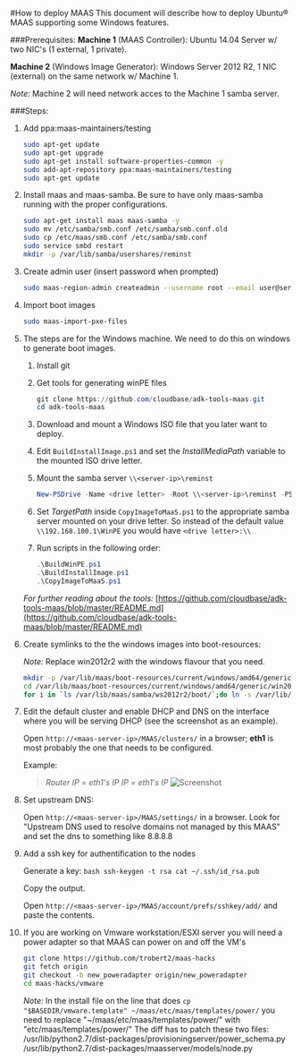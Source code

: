 #How to deploy MAAS
This document will describe how to deploy Ubuntu® MAAS supporting some Windows features.

###Prerequisites:
**Machine 1** (MAAS Controller): Ubuntu 14.04 Server w/ two NIC's (1 external, 1 private).

**Machine 2** (Windows Image Generator): Windows Server 2012 R2, 1 NIC (external) on the same network w/ Machine 1. 

*Note:* Machine 2 will need network acces to the Machine 1 samba server.
<!-- PreSteps for VMware ESXi

Create a new VM, 2 NIC’s, 1 external, 1 private.
Install Ubuntu 14.04
Install vmware tools
apt-get update & upgrade
configure networking (static ip’s, etc) 

-->

<!-- ###Notes:
* For maas-controller you need 2 NIC's, one public, one private.
* The Windows machine will only be used to generate the windows images for MAAS. -->

###Steps:

1. Add ppa:maas-maintainers/testing
	
	```bash
	sudo apt-get update
	sudo apt-get upgrade
	sudo apt-get install software-properties-common -y
	sudo add-apt-repository ppa:maas-maintainers/testing
	sudo apt-get update
	```

2. Install maas and maas-samba. Be sure to have only maas-samba running with the proper configurations.
	
	```bash
	sudo apt-get install maas maas-samba -y
	sudo mv /etc/samba/smb.conf /etc/samba/smb.conf.old
	sudo cp /etc/maas/smb.conf /etc/samba/smb.conf
	sudo service smbd restart
	mkdir -p /var/lib/samba/usershares/reminst
	```

3. Create admin user (insert password when prompted)
	
	```bash
	sudo maas-region-admin createadmin --username root --email user@server.com
	```

4. Import boot images
	
	```bash
	sudo maas-import-pxe-files
	```

5. The steps are for the Windows machine. We need to do this on windows to generate boot images.

	1. Install git

	2. Get tools for generating winPE files 
		```PowerShell
		git clone https://github.com/cloudbase/adk-tools-maas.git
		cd adk-tools-maas
		```
	
	3. Download and mount a Windows ISO file that you later want to deploy. 
	
	4. Edit `BuildInstallImage.ps1` and set the *InstallMediaPath* variable to the mounted ISO drive letter. 

	5. Mount the samba server `\\<server-ip>\reminst`
		```PowerShell
		New-PSDrive -Name <drive letter> -Root \\<server-ip>\reminst -PSProvider FileSystem
		```

	6. Set *TargetPath* inside `CopyImageToMaaS.ps1` to the appropriate samba server mounted on your drive letter. So instead of the default value `\\192.168.100.1\WinPE` you would have `<drive letter>:\\`


	7. Run scripts in the following order:
		```PowerShell
		.\BuildWinPE.ps1
		.\BuildInstallImage.ps1 
		.\CopyImageToMaaS.ps1
		```

	*For further reading about the tools:*
	[https://github.com/cloudbase/adk-tools-maas/blob/master/README.md](https://github.com/cloudbase/adk-tools-maas/blob/master/README.md)

6. Create symlinks to the the windows images into boot-resources:
	
	*Note:* Replace win2012r2 with the windows flavour that you need.

	```bash
	mkdir -p /var/lib/maas/boot-resources/current/windows/amd64/generic/win2012r2/release
	cd /var/lib/maas/boot-resources/current/windows/amd64/generic/win2012r2/release
	for i in `ls /var/lib/maas/samba/ws2012r2/boot/`;do ln -s /var/lib/maas/samba/win2012r2/boot/$i $i;done
	```

7.  Edit the default cluster and enable DHCP and DNS on the interface where you will be serving DHCP (see the screenshot as an example).
	
	Open `http://<maas-server-ip>/MAAS/clusters/` in a browser; **eth1** is most probably the one that needs to be configured.
	
	Example:
		
	>*Router IP = eth1's IP*
	>*IP = eth1's IP*
	>![Screenshot](http://wiki.cloudbase.it/_media/screen_shot_2014-04-23_at_01.27.08.png)
		

8. Set upstream DNS:

	Open `http://<maas-server-ip>/MAAS/settings/` in a browser.
	Look for "Upstream DNS used to resolve domains not managed by this MAAS" and set the dns to something like 8.8.8.8

9. Add a ssh key for authentification to the nodes
	
	Generate a key:
		```bash
		ssh-keygen -t rsa
		cat ~/.ssh/id_rsa.pub
		```
	
	Copy the output.
	
	Open `http://<maas-server-ip>/MAAS/account/prefs/sshkey/add/` and paste the contents.

10. If you are working on Vmware workstation/ESXI server you will need a power adapter so that MAAS can power on and off the VM's

	```bash
	git clone https://github.com/trobert2/maas-hacks
	git fetch origin
	git checkout -b new_poweradapter origin/new_poweradapter
	cd maas-hacks/vmware
	```

	*Note:* In the install file on the line that does `cp "$BASEDIR/vmware.template" ~/maas/etc/maas/templates/power/` you need to replace "~/maas/etc/maas/templates/power/" with "etc/maas/templates/power/"
	The diff has to patch these two files:
	/usr/lib/python2.7/dist-packages/provisioningserver/power_schema.py
	/usr/lib/python2.7/dist-packages/maasserver/models/node.py


